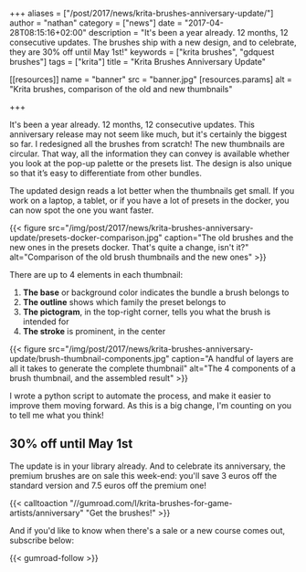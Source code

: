 +++
aliases = ["/post/2017/news/krita-brushes-anniversary-update/"]
author = "nathan"
category = ["news"]
date = "2017-04-28T08:15:16+02:00"
description = "It's been a year already. 12 months, 12 consecutive updates. The brushes ship with a new design, and to celebrate, they are 30% off until May 1st!"
keywords = ["krita brushes", "gdquest brushes"]
tags = ["krita"]
title = "Krita Brushes Anniversary Update"

[[resources]]
  name = "banner"
  src = "banner.jpg"
  [resources.params]
    alt = "Krita brushes, comparison of the old and new thumbnails"

+++

It's been a year already. 12 months, 12 consecutive updates. This anniversary release may not seem like much, but it's certainly the biggest so far. I redesigned all the brushes from scratch! The new thumbnails are circular. That way, all the information they can convey is available whether you look at the pop-up palette or the presets list. The design is also unique so that it’s easy to differentiate from other bundles.

The updated design reads a lot better when the thumbnails get small. If you work on a laptop, a tablet, or if you have a lot of presets in the docker, you can now spot the one you want faster.

{{< figure
    src="/img/post/2017/news/krita-brushes-anniversary-update/presets-docker-comparison.jpg"
    caption="The old brushes and the new ones in the presets docker. That's quite a change, isn't it?"
    alt="Comparison of the old brush thumbnails and the new ones" >}}

There are up to 4 elements in each thumbnail:

1. **The base** or background color indicates the bundle a brush belongs to
1. **The outline** shows which family the preset belongs to
1. **The pictogram**, in the top-right corner, tells you what the brush is intended for
1. **The stroke** is prominent, in the center


{{< figure
    src="/img/post/2017/news/krita-brushes-anniversary-update/brush-thumbnail-components.jpg"
    caption="A handful of layers are all it takes to generate the complete thumbnail"
    alt="The 4 components of a brush thumbnail, and the assembled result" >}}

I wrote a python script to automate the process, and make it easier to improve them moving forward. As this is a big change, I'm counting on you to tell me what you think!

## 30% off until May 1st

The update is in your library already. And to celebrate its anniversary, the premium brushes are on sale this week-end: you'll save 3 euros off the standard version and 7.5 euros off the premium one!

{{< calltoaction "//gumroad.com/l/krita-brushes-for-game-artists/anniversary" "Get the brushes!" >}}

And if you'd like to know when there's a sale or a new course comes out, subscribe below:

{{< gumroad-follow >}}
